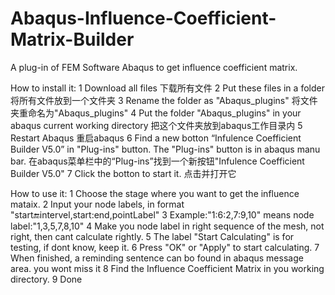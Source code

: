 # Abaqus-Influence-Coefficient-Matrix-Builder
A plug-in of FEM Software Abaqus to get influence coefficient matrix.

How to install it:
1 Download all files 下载所有文件
2 Put these files in a folder 将所有文件放到一个文件夹
3 Rename the folder as "Abaqus_plugins" 将文件夹重命名为"Abaqus_plugins"
4 Put the folder "Abaqus_plugins" in your abaqus current working directory 把这个文件夹放到abaqus工作目录内
5 Restart Abaqus 重启abaqus
6 Find a new botton “Infulence Coefficient Builder V5.0” in "Plug-ins" button. The "Plug-ins" button is in abaqus manu bar. 在abaqus菜单栏中的“Plug-ins”找到一个新按钮"Infulence Coefficient Builder V5.0"
7 Click the botton to start it. 点击并打开它

How to use it:
1 Choose the stage where you want to get the influence mataix.
2 Input your node labels, in format "start:end:intervel,start:end,pointLabel"
3 Example:"1:6:2,7:9,10" means node label:"1,3,5,7,8,10"
4 Make you node label in right sequence of the mesh, not right, then cant calculate rightly.
5 The label "Start Calculating" is for testing, if dont know, keep it.
6 Press "OK" or "Apply" to start calculating.
7 When finished, a reminding sentence can bo found in abaqus message area. you wont miss it
8 Find the Influence Coefficient Matrix in you working directory.
9 Done
